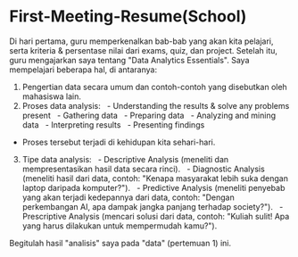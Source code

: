 # First-Meeting-Resume(School)
Di hari pertama, guru memperkenalkan bab-bab yang akan kita pelajari, serta kriteria & persentase nilai dari exams, quiz, dan project. Setelah itu, guru mengajarkan saya tentang "Data Analytics Essentials". Saya mempelajari beberapa hal, di antaranya:
1) Pengertian data secara umum dan contoh-contoh yang disebutkan oleh mahasiswa lain.
2) Proses data analysis:
  - Understanding the results & solve any problems present
  - Gathering data
  - Preparing data
  - Analyzing and mining data
  - Interpreting results
  - Presenting findings
+ Proses tersebut terjadi di kehidupan kita sehari-hari.
3) Tipe data analysis:
  - Descriptive Analysis (meneliti dan mempresentasikan hasil data secara rinci).
  - Diagnostic Analysis (meneliti hasil dari data, contoh: "Kenapa masyarakat lebih suka dengan laptop daripada komputer?").
  - Predictive Analysis (meneliti penyebab yang akan terjadi kedepannya dari data, contoh: "Dengan perkembangan AI, apa dampak jangka panjang terhadap society?").
  - Prescriptive Analysis (mencari solusi dari data, contoh: "Kuliah sulit! Apa yang harus dilakukan untuk mempermudah kamu?").

Begitulah hasil "analisis" saya pada "data" (pertemuan 1) ini.
